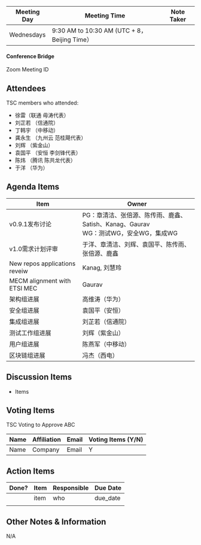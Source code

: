 | Meeting Day | Meeting Time                                 | Note Taker |
| ----------- | -------------------------------------------- | ---------- |
| Wednesdays  | 9:30 AM to 10:30 AM (UTC + 8，Beijing Time） |            |

#### Conference Bridge

Zoom Meeting ID



## Attendees

TSC members who attended:

- 徐雷（联通 毋涛代表）
-   刘芷若   （信通院）     
-   丁韩宇      （中移动）    
-  龚永生   （九州云 范桂飓代表）      
-   刘辉  （紫金山）    
-  袁国平   （安恒 李剑锋代表） 
-  陈炜  （腾讯 陈共龙代表）   
-   于洋   （华为）    

## Agenda Items

| Item                          | Owner                                                        |
| ----------------------------- | ------------------------------------------------------------ |
| v0.9.1发布讨论                | PG：章清洁、张倍源、陈传雨、鹿鑫、Satish、Kanag、Gaurav<br/>WG：测试WG，安全WG，集成WG |
| v1.0需求计划评审              | 于洋、章清洁、刘辉、袁国平、陈传雨、张倍源、鹿鑫             |
| New repos applications reveiw | Kanag, 刘慧玲                                                |
| MECM alignment with ETSI MEC  | Gaurav                                                       |
| 架构组进展                    | 高维涛（华为）                                               |
| 安全组进展                    | 袁国平（安恒）                                               |
| 集成组进展                    | 刘芷若（信通院）                                             |
| 测试工作组进展                | 刘辉（紫金山）                                               |
| 用户组进展                    | 陈燕军（中移动）                                             |
| 区块链组进展                  | 冯杰（西电）                                                 |

## Discussion Items

- Items

## Voting Items

TSC Voting to Approve ABC

| **Name** | **Affiliation** | **Email** | **Voting Items (Y/N)** |
| -------- | --------------- | --------- | ---------------------- |
| Name     | Company         | Email     | Y                      |


## Action Items

| Done? | Item | Responsible | Due Date |
| ----- | ---- | ----------- | -------- |
|       | item | who         | due_date |
|       |      |             |          |

## Other Notes & Information

N/A